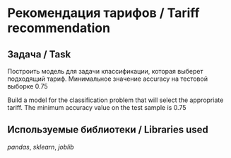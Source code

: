 # Рекомендация тарифов / Tariff recommendation
## Задача / Task
Построить модель для задачи классификации, которая выберет подходящий тариф. 
Минимальное значение accuracy на тестовой выборке 0.75

Build a model for the classification problem that will select the appropriate tariff.
The minimum accuracy value on the test sample is 0.75

## Используемые библиотеки / Libraries used
*pandas*, *sklearn*, *joblib*
